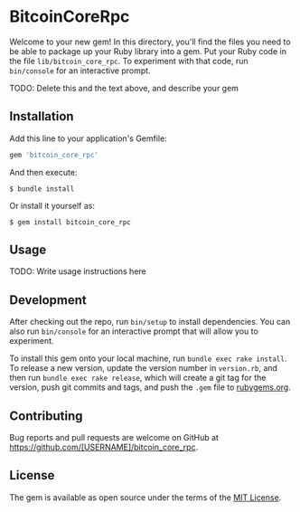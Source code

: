 # BitcoinCoreRpc

Welcome to your new gem! In this directory, you'll find the files you need to be able to package up your Ruby library into a gem. Put your Ruby code in the file `lib/bitcoin_core_rpc`. To experiment with that code, run `bin/console` for an interactive prompt.

TODO: Delete this and the text above, and describe your gem

## Installation

Add this line to your application's Gemfile:

```ruby
gem 'bitcoin_core_rpc'
```

And then execute:

    $ bundle install

Or install it yourself as:

    $ gem install bitcoin_core_rpc

## Usage

TODO: Write usage instructions here

## Development

After checking out the repo, run `bin/setup` to install dependencies. You can also run `bin/console` for an interactive prompt that will allow you to experiment.

To install this gem onto your local machine, run `bundle exec rake install`. To release a new version, update the version number in `version.rb`, and then run `bundle exec rake release`, which will create a git tag for the version, push git commits and tags, and push the `.gem` file to [rubygems.org](https://rubygems.org).

## Contributing

Bug reports and pull requests are welcome on GitHub at https://github.com/[USERNAME]/bitcoin_core_rpc.


## License

The gem is available as open source under the terms of the [MIT License](https://opensource.org/licenses/MIT).

